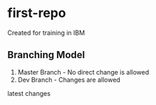 # first-repo
Created for training in IBM

## Branching Model

1. Master Branch - No direct change is allowed
2. Dev Branch - Changes are allowed

latest changes
